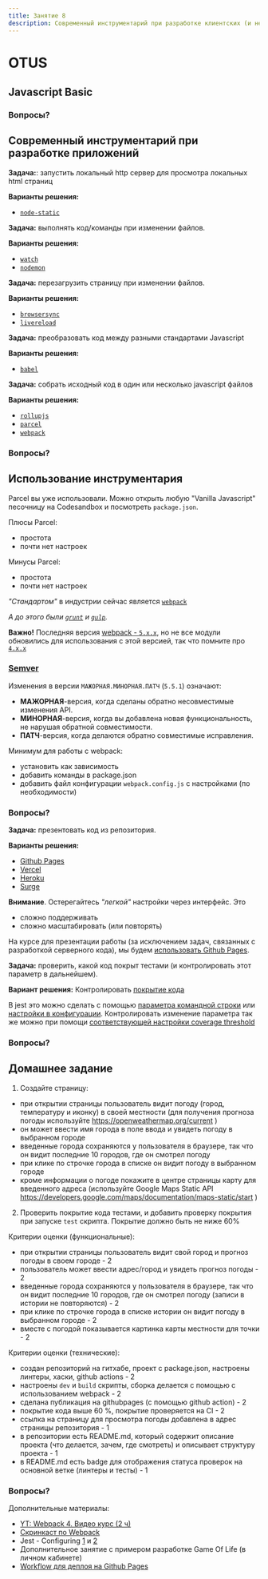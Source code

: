 ```yaml
---
title: Занятие 8
description: Современный инструментарий при разработке клиентских (и не только) приложений
---
```


# OTUS

## Javascript Basic

<!--v-->

### Вопросы?

<!-- s -->

## Современный инструментарий при разработке приложений

<!-- v -->

**Задача:**: запустить локальный http сервер для просмотра локальных html страниц

**Варианты решения:**

- [`node-static`](https://www.npmjs.com/package/node-static)

<!-- v -->

**Задача:** выполнять код/команды при изменении файлов.

**Варианты решения:**

- [`watch`](https://www.npmjs.com/package/watch)
- [`nodemon`](https://www.npmjs.com/package/nodemon)

<!-- v -->

**Задача:** перезагрузить страницу при изменении файлов.

**Варианты решения:**

- [`browsersync`](https://browsersync.io/)
- [`livereload`](https://www.npmjs.com/package/livereload)

<!-- v -->

**Задача:** преобразовать код между разными стандартами Javascript

**Варианты решения:**

- [`babel`](https://babeljs.io/docs/en/babel-cli/)

<!-- v -->

**Задача:** собрать исходный код в один или несколько javascript файлов

**Варианты решения:**

- [`rollupjs`](https://rollupjs.org/)
- [`parcel`](https://parceljs.org/)
- [`webpack`](https://webpack.js.org/)

<!-- v -->

### Вопросы?

<!-- s -->

## Использование инструментария

<!-- v -->

Parcel вы уже использовали. Можно открыть любую "Vanilla Javascript" песочницу на Codesandbox и посмотреть `package.json`.

<!-- v -->

Плюсы Parcel:

- простота
- почти нет настроек

<!-- v -->

Минусы Parcel:

- простота
- почти нет настроек

<!-- v -->

_"Стандартом"_ в индустрии сейчас является [`webpack`](https://webpack.js.org/)

_А до этого были [`grunt`](https://gruntjs.com/) и [`gulp`](https://gulpjs.com/)._

<!-- v -->

**Важно!** Последняя версия [webpack - `5.x.x`](https://webpack.js.org/blog/2020-10-10-webpack-5-release/), но не все модули обновились для использования с этой версией, так что помните про [`4.x.x`](https://v4.webpack.js.org/)

<!-- v -->

### [Semver](https://semver.org/lang/ru/)

Изменения в версии `МАЖОРНАЯ.МИНОРНАЯ.ПАТЧ` (`5.5.1`) означают:

- **МАЖОРНАЯ**-версия, когда сделаны обратно несовместимые изменения API.
- **МИНОРНАЯ**-версия, когда вы добавлена новая функциональность, не нарушая обратной совместимости.
- **ПАТЧ**-версия, когда делаются обратно совместимые исправления.

<!-- v -->

Минимум для работы с webpack:

- установить как зависимость
- добавить команды в package.json
- добавить файл конфигурации `webpack.config.js` с настройками (по необходимости)

<!-- v -->

### Вопросы?

<!-- v -->

**Задача:** презентовать код из репозитория.

**Варианты решения:**

- [Github Pages](https://pages.github.com/)
- [Vercel](https://vercel.com/)
- [Heroku](https://www.heroku.com/)
- [Surge](https://surge.sh/)

<!-- v -->

**Внимание**. Остерегайтесь _"легкой"_ настройки через интерфейс. Это

- сложно поддерживать
- сложно масштабировать (или повторять)

<!-- v -->

На курсе для презентации работы (за исключением задач, связанных с разработкой серверного кода), мы будем [использовать Github Pages](https://docs.github.com/en/free-pro-team@latest/github/working-with-github-pages/configuring-a-publishing-source-for-your-github-pages-site).

<!-- v -->

**Задача:** проверить, какой код покрыт тестами (и контролировать этот параметр в дальнейшем).

**Вариант решения:** Контролировать [покрытие кода](https://ru.wikipedia.org/wiki/%D0%9F%D0%BE%D0%BA%D1%80%D1%8B%D1%82%D0%B8%D0%B5_%D0%BA%D0%BE%D0%B4%D0%B0)

<!-- v -->

В jest это можно сделать с помощью [параметра командной строки](https://jestjs.io/docs/ru/cli#--coverageboolean) или [настройки в конфигурации](https://jestjs.io/docs/ru/configuration#collectcoverage-boolean). Контролировать изменение параметра так же можно при помощи [соответствующей настройки coverage threshold](https://jestjs.io/docs/ru/configuration#coveragethreshold-object)

<!-- v -->

### Вопросы?

<!-- s -->

## Домашнее задание

<!-- v -->

1. Создайте страницу:

- при открытии страницы пользователь видит погоду (город, температуру и иконку) в своей местности (для получения прогноза погоды используйте https://openweathermap.org/current )
- он может ввести имя города в поле ввода и увидеть погоду в выбранном городе
- введенные города сохраняются у пользователя в браузере, так что он видит последние 10 городов, где он смотрел погоду
- при клике по строчке города в списке он видит погоду в выбранном городе
- кроме информации о погоде покажите в центре страницы карту для введенного адреса (используйте Google Maps Static API https://developers.google.com/maps/documentation/maps-static/start )

2. Проверить покрытие кода тестами, и добавить проверку покрытия при запуске `test` скрипта. Покрытие должно быть не ниже 60%

<!-- v -->

Критерии оценки (функциональные):

- при открытии страницы пользователь видит свой город и прогноз погоды в своем городе - 2
- пользователь может ввести адрес/город и увидеть прогноз погоды - 2
- введенные города сохраняются у пользователя в браузере, так что он видит последние 10 городов, где он смотрел погоду (записи в истории не повторяются) - 2
- при клике по строчке города в списке истории он видит погоду в выбранном городе - 2
- вместе с погодой показывается картинка карты местности для точки - 2

<!-- v -->

Критерии оценки (технические):

- создан репозиторий на гитхабе, проект c package.json, настроены линтеры, хаски, github actions - 2
- настроены `dev` и `build` скрипты, сборка делается с помощью с использованием webpack - 2
- сделана публикация на githubpages (с помощью github action) - 2
- покрытие кода выше 60 %, покрытие проверяется на CI - 2
- ссылка на страницу для просмотра погоды добавлена в адрес страницы репозитория - 1
- в репозитории есть README.md, который содержит описание проекта (что делается, зачем, где смотреть) и описывает структуру проекта - 1
- в README.md есть badge для отображения статуса проверок на основной ветке (линтеры и тесты) - 1

<!-- v -->

### Вопросы?

<!-- s -->

Дополнительные материалы:

- [YT: Webpack 4. Видео курс (2 ч)](https://www.youtube.com/watch?v=eSaF8NXeNsA)
- [Скринкаст по Webpack](https://learn.javascript.ru/screencast/webpack)
- Jest - Configuring [1](https://www.youtube.com/watch?v=TGfrv7jgW2c) и [2](https://www.youtube.com/watch?v=2sCshscn-rc)
- Дополнительное занятие с примером разработке Game Of Life (в личном кабинете)
- [Workflow для деплоя на Github Pages](https://github.com/otus-js-student/js--game-of-life/blob/master/.github/workflows/deploy-gh-pages.yml)

